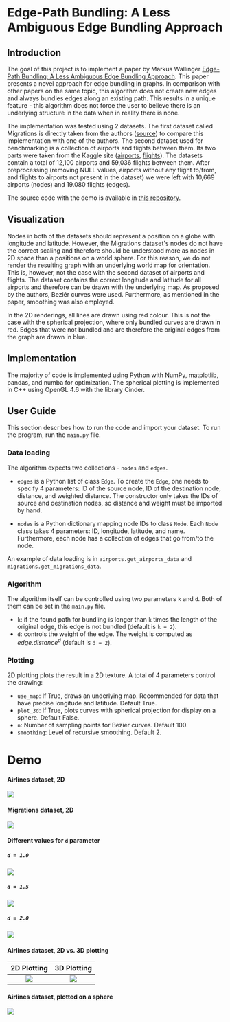 # Edge-Path Bundling: A Less Ambiguous Edge Bundling Approach

## Introduction

The goal of this project is to implement a paper by Markus Wallinger [Edge-Path Bundling: A Less Ambiguous Edge Bundling Approach](https://arxiv.org/abs/2108.05467). This paper presents a novel approach for edge bundling in graphs. In comparison with other papers on the same topic, 
this algorithm does not create new edges and always bundles edges along an existing path. This results in a unique feature - this algorithm does not force the user to believe there is an underlying structure in the data when in reality there is none.

The implementation was tested using 2 datasets. The first dataset called Migrations is directly taken from the authors ([source](https://github.com/mwallinger-tu/edge-path-bundling/blob/master/data/migrations.json)) to compare this implementation with one of the authors. The second dataset used for benchmarking 
is a collection of airports and flights between them. Its two parts were taken from the Kaggle site ([airports](https://www.kaggle.com/datasets/open-flights/airports-train-stations-and-ferry-terminals), [flights](https://www.kaggle.com/datasets/open-flights/flight-route-database)). The datasets contain a total 
of 12,100 airports and 59,036 flights between them. After preprocessing (removing NULL values, airports without any flight to/from, and flights to airports not present in the dataset) 
we were left with 10,669 airports (nodes) and 19.080 flights (edges).

The source code with the demo is available in [this repository](https://github.com/xpeterk1/edge-path-bundling).

## Visualization

Nodes in both of the datasets should represent a position on a globe with longitude and latitude. However, the Migrations dataset's nodes do not have the correct scaling and therefore should be understood more as nodes in 2D space than a positions on a world sphere. For this reason, we do not render the 
resulting graph with an underlying world map for orientation. This is, however, not the case with the second dataset of airports and flights. The dataset contains the correct longitude and latitude for all airports and therefore can be drawn with the underlying map. As proposed by the authors, Beziér curves were used. 
Furthermore, as mentioned in the paper, smoothing was also employed.

In the 2D renderings, all lines are drawn using red colour. This is not the case with the spherical projection, where only bundled curves are drawn in red. Edges that were not bundled and are therefore the original edges from the graph are drawn in blue.

## Implementation

The majority of code is implemented using Python with NumPy, matplotlib, pandas, and numba for optimization. The spherical plotting is implemented in C++ using OpenGL 4.6 with the library Cinder.

## User Guide

This section describes how to run the code and import your dataset. To run the program, run the `main.py` file.

### Data loading

The algorithm expects two collections - `nodes` and `edges`. 

- `edges` is a Python list of class `Edge`. To create the `Edge`, one needs to specify 4 parameters: ID of the source node, ID of the destination node, distance, and weighted distance. The constructor only takes the IDs of source and destination nodes,
so distance and weight must be imported by hand.

- `nodes` is a Python dictionary mapping node IDs to class `Node`. Each `Node` class takes 4 parameters: ID, longitude, latitude, and name. Furthermore, each node has a collection of edges that go from/to the node.

An example of data loading is in `airports.get_airports_data` and `migrations.get_migrations_data`.

### Algorithm

The algorithm itself can be controlled using two parameters `k` and `d`. Both of them can be set in the `main.py` file. 

- `k`: if the found path for bundling is longer than `k` times the length of the original edge, this edge is not bundled (default is `k = 2`).
- `d`: controls the weight of the edge. The weight is computed as $edge.distance^d$ (default is `d = 2`).

### Plotting

2D plotting plots the result in a 2D texture. A total of 4 parameters control the drawing:
- `use_map`: If True, draws an underlying map. Recommended for data that have precise longitude and latitude. Default True.
- `plot_3d`: If True, plots curves with spherical projection for display on a sphere. Default False.
- `n`: Number of sampling points for Beziér curves. Default 100.
- `smoothing`: Level of recursive smoothing. Default 2.

# Demo

#### Airlines dataset, 2D
![](demo/airlines_2d.png)

#### Migrations dataset, 2D
![](demo/migrations_2d.png)

#### Different values for `d` parameter

##### `d = 1.0`

![](demo/airlines_d_1.png)

##### `d = 1.5`

![](demo/airlines_d_1_5.png)

##### `d = 2.0`

![](demo/airlines_2d.png)

#### Airlines dataset, 2D vs. 3D plotting

**2D Plotting**             |  **3D Plotting** |
:-------------------------:|:-------------------------:|
![](demo/airlines_2d.png)  |  ![](demo/airlines_3d.png) | 

#### Airlines dataset, plotted on a sphere

![](demo/sphere.png)
